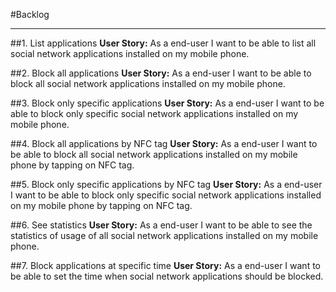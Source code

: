 #Backlog

---------

##1. List applications
**User Story:** 
As a end-user I want to be able to list all social network applications installed on my mobile phone.

##2. Block all applications
**User Story:** 
As a end-user I want to be able to block all social network applications installed on my mobile phone.

##3. Block only specific applications
**User Story:** 
As a end-user I want to be able to block only specific social network applications installed on my mobile phone.

##4. Block all applications by NFC tag
**User Story:** 
As a end-user I want to be able to block all social network applications installed on my mobile phone by tapping on NFC tag.

##5. Block only specific applications by NFC tag
**User Story:** 
As a end-user I want to be able to block only specific social network applications installed on my mobile phone by tapping on NFC tag.

##6. See statistics
**User Story:** 
As a end-user I want to be able to see the statistics of usage of all social network applications installed on my mobile phone.

##7. Block applications at specific time
**User Story:** 
As a end-user I want to be able to set the time when social network applications should be blocked.
